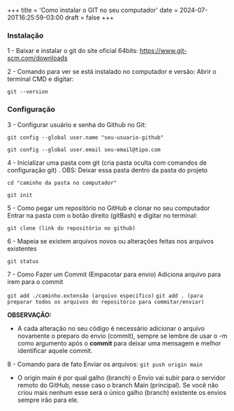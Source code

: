+++
title = 'Como instalar o GIT no seu computador'
date = 2024-07-20T16:25:59-03:00
draft = false
+++


### Instalação 
1 - Baixar e instalar o git do site oficial 64bits: https://www.git-scm.com/downloads

2 - Comando para ver se está instalado no computador e versão: Abrir o terminal CMD e digitar: 

`git --version`

### Configuração

3 - Configurar usuário e senha do Github no Git:

`git config --global user.name "seu-usuario-github"`

`git config --global user.email seu-email@tipo.com`



4 - Inicializar uma pasta com git  (cria pasta oculta com comandos de configuração git) . OBS: Deixar essa pasta dentro da pasta do projeto

`cd "caminho da pasta no computador"`
 
`git init`


5 - Como pegar um repositório no GitHub e clonar no seu computador
	Entrar na pasta com o botão direito (gitBash) e digitar no terminal:

`git clone (link do repositório no github)`


6 - Mapeia se existem arquivos novos ou alterações feitas nos arquivos existentes

`git status`


7 - Como Fazer um Commit (Empacotar para envio)
Adiciona arquivo para irem para o commit

`git add ./caminho.extensão (arquivo específico)`
`git add . (para preparar todos os arquivos do repositório para commitar/enviar)`

**OBSERVAÇÃO:** 
* A cada alteração no seu código é necessário adicionar o arquivo novamente o preparo do
envio (commit), sempre se lembre de usar o -m como argumento após o **commit** para deixar
 uma mensagem e melhor identificar aquele commit.


8 - Comando para de fato Enviar os arquivos: `git push origin main`
	
* O origin main é por qual galho (branch) o Envio vai subir para o servidor remoto do
GitHub, nesse caso o branch Main (principal). Se você não criou mais nenhum esse
será o único galho (branch) existente os envios sempre irão para ele.